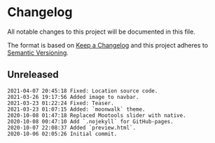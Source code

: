 # Changelog

All notable changes to this project will be documented in this file.

The format is based on [Keep a Changelog](http://keepachangelog.com/en/1.0.0/)
and this project adheres to [Semantic Versioning](http://semver.org/spec/v2.0.0.html).

## Unreleased

```
2021-04-07 20:45:18 Fixed: Location source code.
2021-03-26 19:17:56 Added image to navbar.
2021-03-23 01:22:24 Fixed: Teaser.
2021-03-23 01:07:15 Added: `moonwalk` theme.
2020-10-08 01:47:18 Replaced Mootools slider with native.
2020-10-08 00:47:10 Add `.nojekyll` for GitHub-pages.
2020-10-07 22:08:37 Added `preview.html`.
2020-10-06 02:05:26 Initial commit.
```
